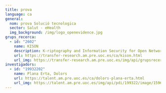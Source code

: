 ```yaml
---
title: prova
language: ca
general:
  nom: prova Solució tecnologica
  sector: Salut - eHealth
  img_background: /img/logo_openevidence.jpg
grups_recerca:
  - id: "2602"
    name: KISON
    description: K-riptography and Information Security for Open Networks
    url: https://transfer-research.am.pre.uoc.es/ca/kison.html
    url_img: https://transfer-research.am.pre.uoc.es/img/api/grupsrecerca/26/image/1624012419617
investigadors:
  - id: "19932202"
    name: Plana Erta, Dolors
    url: https://talent.am.pre.uoc.es/ca/dolors-plana-erta.html
    url_img: https://talent.am.pre.uoc.es/img/api/pdi/199322/image/1596529006471
---
```

